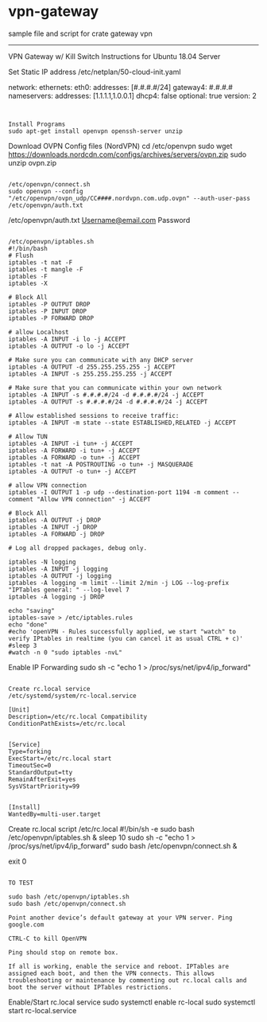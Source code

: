 # vpn-gateway
sample file and script for crate gateway vpn

---------------------------------------------------
VPN Gateway w/ Kill Switch
Instructions for Ubuntu 18.04 Server

Set Static IP address
/etc/netplan/50-cloud-init.yaml 

network:
    ethernets:
        eth0:
            addresses: [#.#.#.#/24]
            gateway4: #.#.#.#
            nameservers:
                addresses: [1.1.1.1,1.0.0.1]
            dhcp4: false
            optional: true
    version: 2

~~~~~~~~~~~~~~~~~~~~


Install Programs
sudo apt-get install openvpn openssh-server unzip

~~~~~~~~~~~~~~~~~~~~

Download OVPN Config files (NordVPN)
cd /etc/openvpn
sudo wget https://downloads.nordcdn.com/configs/archives/servers/ovpn.zip
sudo unzip ovpn.zip

~~~~~~~~~~~~~~~~~~~~

/etc/openvpn/connect.sh
sudo openvpn --config "/etc/openvpn/ovpn_udp/CC####.nordvpn.com.udp.ovpn" --auth-user-pass /etc/openvpn/auth.txt

~~~~~~~~~~~~~~~~~~~~

/etc/openvpn/auth.txt
Username@email.com
Password

~~~~~~~~~~~~~~~~~~~~

/etc/openvpn/iptables.sh
#!/bin/bash
# Flush
iptables -t nat -F
iptables -t mangle -F
iptables -F
iptables -X

# Block All
iptables -P OUTPUT DROP
iptables -P INPUT DROP
iptables -P FORWARD DROP

# allow Localhost
iptables -A INPUT -i lo -j ACCEPT
iptables -A OUTPUT -o lo -j ACCEPT

# Make sure you can communicate with any DHCP server
iptables -A OUTPUT -d 255.255.255.255 -j ACCEPT
iptables -A INPUT -s 255.255.255.255 -j ACCEPT

# Make sure that you can communicate within your own network
iptables -A INPUT -s #.#.#.#/24 -d #.#.#.#/24 -j ACCEPT
iptables -A OUTPUT -s #.#.#.#/24 -d #.#.#.#/24 -j ACCEPT

# Allow established sessions to receive traffic:
iptables -A INPUT -m state --state ESTABLISHED,RELATED -j ACCEPT

# Allow TUN
iptables -A INPUT -i tun+ -j ACCEPT
iptables -A FORWARD -i tun+ -j ACCEPT
iptables -A FORWARD -o tun+ -j ACCEPT
iptables -t nat -A POSTROUTING -o tun+ -j MASQUERADE
iptables -A OUTPUT -o tun+ -j ACCEPT

# allow VPN connection
iptables -I OUTPUT 1 -p udp --destination-port 1194 -m comment --comment "Allow VPN connection" -j ACCEPT

# Block All
iptables -A OUTPUT -j DROP
iptables -A INPUT -j DROP
iptables -A FORWARD -j DROP

# Log all dropped packages, debug only.

iptables -N logging
iptables -A INPUT -j logging
iptables -A OUTPUT -j logging
iptables -A logging -m limit --limit 2/min -j LOG --log-prefix "IPTables general: " --log-level 7
iptables -A logging -j DROP

echo "saving"
iptables-save > /etc/iptables.rules
echo "done"
#echo 'openVPN - Rules successfully applied, we start "watch" to verify IPtables in realtime (you can cancel it as usual CTRL + c)'
#sleep 3
#watch -n 0 "sudo iptables -nvL"

~~~~~~~~~~~~~~~~~~~~

Enable IP Forwarding
sudo sh -c "echo 1 > /proc/sys/net/ipv4/ip_forward"

~~~~~~~~~~~~~~~~~~~~

Create rc.local service
/etc/systemd/system/rc-local.service

[Unit]
Description=/etc/rc.local Compatibility
ConditionPathExists=/etc/rc.local


[Service]
Type=forking
ExecStart=/etc/rc.local start
TimeoutSec=0
StandardOutput=tty
RemainAfterExit=yes
SysVStartPriority=99


[Install]
WantedBy=multi-user.target

~~~~~~~~~~~~~~~~~~~~

Create rc.local script
/etc/rc.local
#!/bin/sh -e
sudo bash /etc/openvpn/iptables.sh &
sleep 10
sudo sh -c "echo 1 > /proc/sys/net/ipv4/ip_forward"
sudo bash /etc/openvpn/connect.sh &

exit 0

~~~~~~~~~~~~~~~~~~~~

TO TEST

sudo bash /etc/openvpn/iptables.sh
sudo bash /etc/openvpn/connect.sh

Point another device’s default gateway at your VPN server. Ping google.com

CTRL-C to kill OpenVPN

Ping should stop on remote box.

If all is working, enable the service and reboot. IPTables are assigned each boot, and then the VPN connects. This allows troubleshooting or maintenance by commenting out rc.local calls and boot the server without IPTables restrictions.

~~~~~~~~~~~~~~~~~~~~

Enable/Start rc.local service
sudo systemctl enable rc-local
sudo systemctl start rc-local.service

~~~~~~~~~~~~~~~~~~~~
